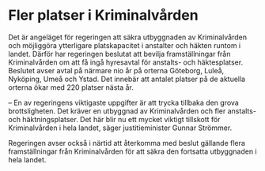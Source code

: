 # Fler platser i Kriminalvården

Det är angeläget för regeringen att säkra utbyggnaden av Kriminalvården och möjliggöra ytterligare platskapacitet i anstalter och häkten runtom i landet. Därför har regeringen beslutat att bevilja framställningar från Kriminalvården om att få ingå hyresavtal för anstalts\- och häktesplatser. Beslutet avser avtal på närmare nio år på orterna Göteborg, Luleå, Nyköping, Umeå och Ystad. Det innebär att antalet platser på de aktuella orterna ökar med 220 platser nästa år.

– En av regeringens viktigaste uppgifter är att trycka tillbaka den grova brottsligheten. Det kräver en utbyggnad av Kriminalvården och fler anstalts\- och häktningsplatser. Det här blir nu ett mycket viktigt tillskott för Kriminalvården i hela landet, säger justitieminister Gunnar Strömmer.

Regeringen avser också i närtid att återkomma med beslut gällande flera framställningar från Kriminalvården för att säkra den fortsatta utbyggnaden i hela landet.
